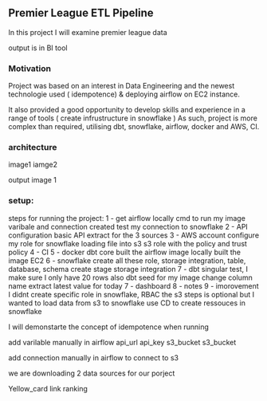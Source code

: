 ## Premier League ETL Pipeline

In this project I will examine premier league data

output is in  BI tool

### Motivation
Project was based on an interest in Data Engineering and the newest technologie used ( idempotence) & deploying airflow on EC2 instance.

It also provided a good opportunity to develop skills and experience in a range of tools ( create infrustructure in snowflake ) As such, project is more complex than required, utilising dbt, snowflake, airflow, docker and AWS, CI.

### architecture 
image1
iamge2

output
image 1

### setup:

steps for running the project:
1 - get airflow locally 
    cmd to run my image
    varibale and connection created
    test my connection to snowflake
2 - API configuration
    basic API extract for the 3 sources
3 - AWS account
    configure my role for snowflake
    loading file into s3
    s3 role with the policy and trust policy
4 - CI
5 - docker
    dbt core
    built the airflow image locally
    built the image EC2
6 - snowflake 
    create all these role, storage integration, table, database, schema
    create stage
    storage integration
7 - dbt
    singular test,
    I make sure I only have 20 rows also
    dbt seed for my image 
    change column name 
    extract latest value for today
7 - dashboard
8 - notes
9 - imorovement
    I didnt create specific role in snowflake, RBAC
    the s3 steps is optional but I wanted to load data from s3 to snowflake
    use CD to create ressouces in snowflake

I will demonstarte the concept of idempotence when running 

add varilable manually in airflow
api_url
api_key
s3_bucket
s3_bucket

add connection manually in airflow to connect to s3

we are downloading 2 data sources for our porject

Yellow_card link
ranking

